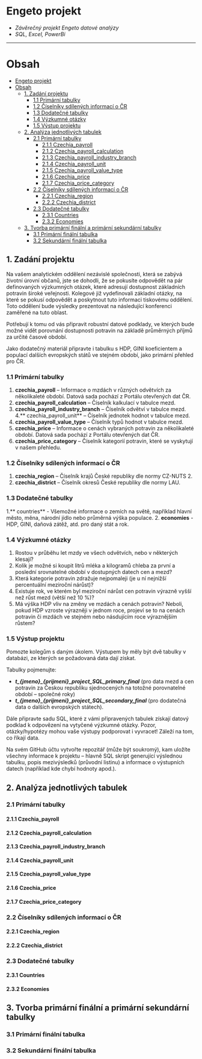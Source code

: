 # Engeto projekt

- *Závěrečný projekt Engeto datové analýzy*
- *SQL, Excel, PowerBi*
---


# Obsah
  
- [Engeto projekt](#engeto-projekt)
- [Obsah](#obsah)
  - [1. Zadání projektu](#1-zadání-projektu)
    - [1.1 Primární tabulky](#11-primární-tabulky)
    - [1.2 Číselníky sdílených informací o ČR](#12-číselníky-sdílených-informací-o-čr)
    - [1.3 Dodatečné tabulky](#13-dodatečné-tabulky)
    - [1.4 Výzkumné otázky](#14-výzkumné-otázky)
    - [1.5 Výstup projektu](#15-výstup-projektu)
  - [2. Analýza jednotlivých tabulek](#2-analýza-jednotlivých-tabulek)
    - [2.1 Primární tabulky](#21-primární-tabulky)
      - [2.1.1 Czechia\_payroll](#211-czechia_payroll)
      - [2.1.2 Czechia\_payroll\_calculation](#212-czechia_payroll_calculation)
      - [2.1.3 Czechia\_payroll\_industry\_branch](#213-czechia_payroll_industry_branch)
      - [2.1.4 Czechia\_payroll\_unit](#214-czechia_payroll_unit)
      - [2.1.5 Czechia\_payroll\_value\_type](#215-czechia_payroll_value_type)
      - [2.1.6 Czechia\_price](#216-czechia_price)
      - [2.1.7 Czechia\_price\_category](#217-czechia_price_category)
    - [2.2 Číselníky sdílených informací o ČR](#22-číselníky-sdílených-informací-o-čr)
      - [2.2.1 Czechia\_region](#221-czechia_region)
      - [2.2.2 Czechia\_district](#222-czechia_district)
    - [2.3 Dodatečné tabulky](#23-dodatečné-tabulky)
      - [2.3.1 Countries](#231-countries)
      - [2.3.2 Economies](#232-economies)
  - [3. Tvorba primární finální a primární sekundární tabulky](#3-tvorba-primární-finální-a-primární-sekundární-tabulky)
    - [3.1 Primární finální tabulka](#31-primární-finální-tabulka)
    - [3.2 Sekundární finální tabulka](#32-sekundární-finální-tabulka)













## 1. Zadání projektu

Na vašem analytickém oddělení nezávislé společnosti, která se zabývá životní úrovní občanů, jste se dohodli, že se pokusíte odpovědět na pár definovaných výzkumných otázek, které adresují dostupnost základních potravin široké veřejnosti. Kolegové již vydefinovali základní otázky, na které se pokusí odpovědět a poskytnout tuto informaci tiskovému oddělení. Toto oddělení bude výsledky prezentovat na následující konferenci zaměřené na tuto oblast.

Potřebují k tomu od vás připravit robustní datové podklady, ve kterých bude možné vidět porovnání dostupnosti potravin na základě průměrných příjmů za určité časové období.

Jako dodatečný materiál připravte i tabulku s HDP, GINI koeficientem a populací dalších evropských států ve stejném období, jako primární přehled pro ČR.

### 1.1 Primární tabulky
1. **czechia_payroll** – Informace o mzdách v různých odvětvích za několikaleté období. Datová sada pochází z Portálu otevřených dat ČR.
2. **czechia_payroll_calculation** – Číselník kalkulací v tabulce mezd.
3. **czechia_payroll_industry_branch** – Číselník odvětví v tabulce mezd.
4.** czechia_payroll_unit** – Číselník jednotek hodnot v tabulce mezd.
5. **czechia_payroll_value_type** – Číselník typů hodnot v tabulce mezd.
6. **czechia_price** – Informace o cenách vybraných potravin za několikaleté období. Datová sada pochází z Portálu otevřených dat ČR.
7. **czechia_price_category** – Číselník kategorií potravin, které se vyskytují v našem přehledu.
### 1.2 Číselníky sdílených informací o ČR
1. **czechia_region** – Číselník krajů České republiky dle normy CZ-NUTS 2.
2. **czechia_district** – Číselník okresů České republiky dle normy LAU.
### 1.3 Dodatečné tabulky
1.** countries** - Všemožné informace o zemích na světě, například hlavní město, měna, národní jídlo nebo průměrná výška populace.
2. **economies** - HDP, GINI, daňová zátěž, atd. pro daný stát a rok.
### 1.4 Výzkumné otázky
1. Rostou v průběhu let mzdy ve všech odvětvích, nebo v některých klesají?
2. Kolik je možné si koupit litrů mléka a kilogramů chleba za první a poslední srovnatelné období v dostupných datech cen a mezd?
3. Která kategorie potravin zdražuje nejpomaleji (je u ní nejnižší percentuální meziroční nárůst)?
4. Existuje rok, ve kterém byl meziroční nárůst cen potravin výrazně vyšší než růst mezd (větší než 10 %)?
5. Má výška HDP vliv na změny ve mzdách a cenách potravin? Neboli, pokud HDP vzroste výrazněji v jednom roce, projeví se to na cenách potravin či mzdách ve stejném nebo násdujícím roce výraznějším růstem?
### 1.5 Výstup projektu
Pomozte kolegům s daným úkolem. Výstupem by měly být dvě tabulky v databázi, ze kterých se požadovaná data dají získat. 

Tabulky pojmenujte:
- ***t_{jmeno}_{prijmeni}_project_SQL_primary_final*** (pro data mezd a cen potravin za Českou republiku sjednocených na totožné porovnatelné období – společné roky) 
- ***t_{jmeno}_{prijmeni}_project_SQL_secondary_final*** (pro dodatečná data o dalších evropských státech).

Dále připravte sadu SQL, které z vámi připravených tabulek získají datový podklad k odpovězení na vytyčené výzkumné otázky. Pozor, otázky/hypotézy mohou vaše výstupy podporovat i vyvracet! Záleží na tom, co říkají data.

Na svém GitHub účtu vytvořte repozitář (může být soukromý), kam uložíte všechny informace k projektu – hlavně SQL skript generující výslednou tabulku, popis mezivýsledků (průvodní listinu) a informace o výstupních datech (například kde chybí hodnoty apod.).

## 2. Analýza jednotlivých tabulek
### 2.1 Primární tabulky
#### 2.1.1 Czechia_payroll
#### 2.1.2 Czechia_payroll_calculation
#### 2.1.3 Czechia_payroll_industry_branch
#### 2.1.4 Czechia_payroll_unit
#### 2.1.5 Czechia_payroll_value_type
#### 2.1.6 Czechia_price
#### 2.1.7 Czechia_price_category
### 2.2 Číselníky sdílených informací o ČR
#### 2.2.1 Czechia_region
#### 2.2.2 Czechia_district
### 2.3 Dodatečné tabulky
#### 2.3.1 Countries
#### 2.3.2 Economies
## 3. Tvorba primární finální a primární sekundární tabulky
### 3.1 Primární finální tabulka
### 3.2 Sekundární finální tabulka